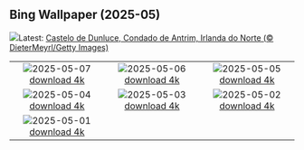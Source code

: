 ## Bing Wallpaper (2025-05)
![](https://www.bing.com/th?id=OHR.DunluceIreland_PT-BR4554563942_UHD.jpg&w=1000)Latest: [Castelo de Dunluce, Condado de Antrim, Irlanda do Norte (© DieterMeyrl/Getty Images)](https://www.bing.com/th?id=OHR.DunluceIreland_PT-BR4554563942_UHD.jpg)

|      |      |      |
| :----: | :----: | :----: |
|![](https://www.bing.com/th?id=OHR.FlyoverNamibia_PT-BR8374548592_UHD.jpg&pid=hp&w=384&h=216&rs=1&c=4)2025-05-07 [download 4k](https://www.bing.com/th?id=OHR.FlyoverNamibia_PT-BR8374548592_UHD.jpg)|![](https://www.bing.com/th?id=OHR.YohoNP_PT-BR7613971395_UHD.jpg&pid=hp&w=384&h=216&rs=1&c=4)2025-05-06 [download 4k](https://www.bing.com/th?id=OHR.YohoNP_PT-BR7613971395_UHD.jpg)|![](https://www.bing.com/th?id=OHR.SevilleNaboo_PT-BR1882762485_UHD.jpg&pid=hp&w=384&h=216&rs=1&c=4)2025-05-05 [download 4k](https://www.bing.com/th?id=OHR.SevilleNaboo_PT-BR1882762485_UHD.jpg)|
|![](https://www.bing.com/th?id=OHR.ArchesGalaxy_PT-BR5466273548_UHD.jpg&pid=hp&w=384&h=216&rs=1&c=4)2025-05-04 [download 4k](https://www.bing.com/th?id=OHR.ArchesGalaxy_PT-BR5466273548_UHD.jpg)|![](https://www.bing.com/th?id=OHR.BrazilHeron_PT-BR4897621554_UHD.jpg&pid=hp&w=384&h=216&rs=1&c=4)2025-05-03 [download 4k](https://www.bing.com/th?id=OHR.BrazilHeron_PT-BR4897621554_UHD.jpg)|![](https://www.bing.com/th?id=OHR.PinkPlumeria_PT-BR2515554490_UHD.jpg&pid=hp&w=384&h=216&rs=1&c=4)2025-05-02 [download 4k](https://www.bing.com/th?id=OHR.PinkPlumeria_PT-BR2515554490_UHD.jpg)|
|![](https://www.bing.com/th?id=OHR.ColtraneBand_PT-BR2612003019_UHD.jpg&pid=hp&w=384&h=216&rs=1&c=4)2025-05-01 [download 4k](https://www.bing.com/th?id=OHR.ColtraneBand_PT-BR2612003019_UHD.jpg)|